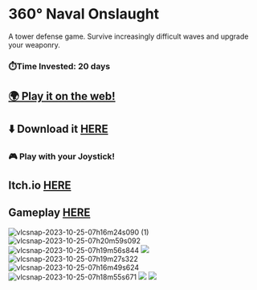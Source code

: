 # 360° Naval Onslaught
A tower defense game. Survive increasingly difficult waves and upgrade your weaponry.

### ⏱️Time Invested: 20 days



## [🌍 Play it on the web!](https://play.unity.com/en/games/3e848b90-ba30-413f-a65e-62e459a52077/360-naval-onslaught)

## ⬇️ Download it [HERE](https://github.com/MrPio/360-Naval-Onslaught/releases/tag/Stable)

### 🎮 Play with your Joystick!

## Itch.io [HERE](https://mrpio.itch.io/360-naval-onslaught)
## Gameplay [HERE](https://youtu.be/EqW0VPKNMzs)



![vlcsnap-2023-10-25-07h16m24s090 (1)](https://github.com/MrPio/360-Naval-Onslaught/assets/22773005/9da2f7b6-037d-4c5c-bd45-74413e966644)
![vlcsnap-2023-10-25-07h20m59s092](https://github.com/MrPio/360-Naval-Onslaught/assets/22773005/bbf5c91d-d2e9-492e-a334-8d47b367589d)
![vlcsnap-2023-10-25-07h19m56s844](https://github.com/MrPio/360-Naval-Onslaught/assets/22773005/a72d9c59-78f4-4f20-bcbb-1c13587addbf)
![](https://play-lh.googleusercontent.com/32c4UdhO54O8zlOz2oUvyiNOQsqmQ5jKx8kSETp1oTN_gqEF9ElByQOg2jU9zThpZVs=w5120-h2880)
![vlcsnap-2023-10-25-07h19m27s322](https://github.com/MrPio/360-Naval-Onslaught/assets/22773005/afe0cd4c-b6de-4157-aec5-11b80645a4ab)
![vlcsnap-2023-10-25-07h16m49s624](https://github.com/MrPio/360-Naval-Onslaught/assets/22773005/a7748791-4336-4935-8e7f-bbaac990c316)
![vlcsnap-2023-10-25-07h18m55s671](https://github.com/MrPio/360-Naval-Onslaught/assets/22773005/e700c27e-0364-4eb6-b3f1-40ddc1b4e2e2)
![](https://play-lh.googleusercontent.com/NQr2nHn7aKaawLVRT5UTEv4IJF2GwsnNOjInyuvJ1a2CCCsu4kixyOy51OgqDDC0vQk=w5120-h2880)
![](https://play-lh.googleusercontent.com/aBh5HlL7oy1XhOd89AlREo9IUBmniUm7849aNTZ0m00aaAvvkMZhrupDHhsce5Nd9Q=w5120-h2880)
